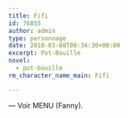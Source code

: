 ```yaml
---
title: Fifi
id: 76855
author: admin
type: personnage
date: 2010-03-08T08:34:30+00:00
excerpt: Pot-Bouille
novel:
  - pot-bouille
rm_character_name_main: Fifi

---
```

— Voir MENU (Fanny).